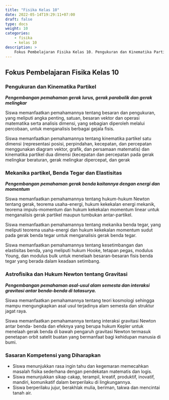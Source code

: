 ```yaml
---
title: "Fisika Kelas 10"
date: 2022-05-14T19:29:11+07:00
draft: false
type: docs
weight: 10
categories:
    - fisika
    - kelas 10
description: >
    Fokus Pembelajaran Fisika Kelas 10. Pengukuran dan Kinematika Partikel. Mekanika partikel, Benda Tegar dan Elastisitas. Astrofisika dan Hukum Newton tentang Gravitasi
---
```


## Fokus Pembelajaran Fisika Kelas 10
### Pengukuran dan Kinematika Partikel
***Pengembangan pemahaman gerak lurus, gerak parabolik dan gerak melingkar***

Siswa memanfaatkan pemahamannya tentang besaran dan pengukuran, yang meliputi angka penting, satuan, besaran vektor dan operasi matematika serta analisis dimensi, yang sebagian diperoleh melalui percobaan, untuk menganalisis berbagai gejala fisis.

Siswa memanfaatkan pemahamannya tentang kinematika partikel satu dimensi (representasi posisi, perpindahan, kecepatan, dan percepatan menggunakan diagram vektor, grafik, dan persamaan matematis) dan kinematika partikel dua dimensi (kecepatan dan percepatan pada gerak melingkar beraturan, gerak melingkar dipercepat, dan gerak

### Mekanika partikel, Benda Tegar dan Elastisitas
***Pengembangan pemahaman gerak benda kaitannya dengan energi dan momentum***

Siswa memanfaatkan pemahamannya tentang hukum-hukum Newton tentang gerak, teorema usaha-energi, hukum kekekalan energi mekanik, teorema impuls-momentum dan hukum kekekalan momentum linear untuk menganalisis gerak partikel maupun tumbukan antar-partikel.

Siswa memanfaatkan pemahamannya tentang mekanika benda tegar, yang meliputi teorema usaha-energi dan hukum kekekalan momentum sudut pada gerak benda tegar untuk menganalisis gerak benda tegar.

Siswa memanfaatkan pemahamannya tentang kesetimbangan dan elastisitas benda, yang meliputi hukum Hooke, tetapan pegas, modulus Young, dan modulus bulk untuk menelaah besaran-besaran fisis benda tegar yang berada dalam keadaan setimbang.

### Astrofisika dan Hukum Newton tentang Gravitasi
***Pengembangan pemahaman asal-usul alam semesta dan interaksi gravitasi antar benda-benda di tatasurya.***

Siswa memanfaatkan pemahamannya tentang teori kosmologi sehingga mampu mengungkapkan asal usul terjadinya alam semesta dan struktur jagat raya.

Siswa memanfaatkan pemahamannya tentang interaksi gravitasi Newton antar benda- benda dan efeknya yang berupa hukum Kepler untuk menelaah gerak benda di bawah pengaruh gravitasi Newton termasuk penetapan orbit satelit buatan yang bermanfaat bagi kehidupan manusia di bumi.

### Sasaran Kompetensi yang Diharapkan
- Siswa menunjukkan rasa ingin tahu dan kegemaran memecahkan masalah fisika sederhana dengan pendekatan matematis dan logis.
- Siswa menunjukkan sikap cakap, terampil, kreatif, produktif, inovatif, mandiri, komunikatif dalam berperilaku di lingkungannya.
- Siswa berperilaku jujur, berakhlak mulia, beriman, takwa dan mencintai tanah air.